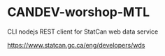 # CANDEV-worshop-MTL
CLI nodejs REST client for StatCan web data service 

https://www.statcan.gc.ca/eng/developers/wds
